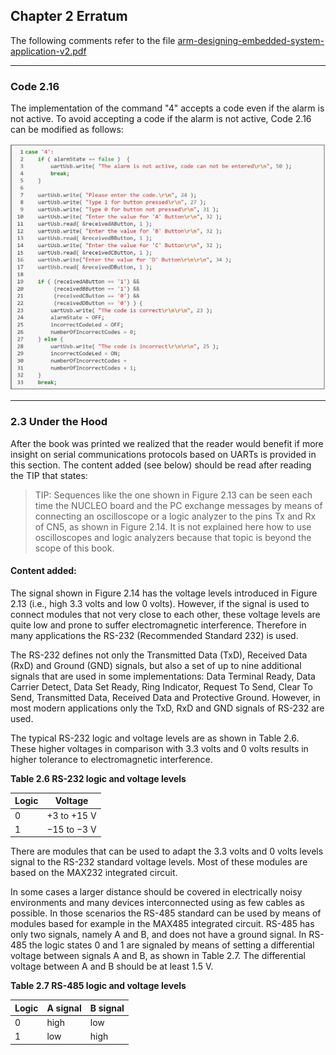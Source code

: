## Chapter 2 Erratum

The following comments refer to the file [arm-designing-embedded-system-application-v2.pdf](https://armkeil.blob.core.windows.net/developer/Files/pdf/ebook/arm-designing-embedded-system-application-v2.pdf)

---

### Code 2.16

The implementation of the command "4" accepts a code even if the alarm is not active. 
To avoid accepting a code if the alarm is not active, Code 2.16 can be modified as follows:

<img src="https://github.com/armBookCodeExamples/Erratum/blob/main/Chapter2/Code2-16-Improved.png" width="600">

---

### 2.3 Under the Hood 

After the book was printed we realized that the reader would benefit if more insight on serial communications protocols based on UARTs is provided in this section.
The content added (see below) should be read after reading the TIP that states:

> TIP: Sequences like the one shown in Figure 2.13 can be seen each time the NUCLEO board and the PC exchange messages by means of connecting an oscilloscope or a logic analyzer to the pins Tx and Rx of CN5, as shown in Figure 2.14. It is not explained here how to use oscilloscopes and logic analyzers because that topic is beyond the scope of this book.

#### Content added:

The signal shown in Figure 2.14 has the voltage levels introduced in Figure 2.13 (i.e., high 3.3 volts and low 0 volts). However, if the signal is used to connect modules that not very close to each other, these voltage levels are quite low and prone to suffer electromagnetic interference. Therefore in many applications the RS-232 (Recommended Standard 232) is used. 

The RS-232 defines not only the Transmitted Data (TxD), Received Data (RxD) and Ground (GND) signals, but also a set of up to nine additional signals that are used in some implementations: Data Terminal Ready, Data Carrier Detect, Data Set Ready, Ring Indicator, Request To Send, Clear To Send, Transmitted Data, Received Data and Protective Ground. However, in most modern applications only the TxD, RxD and GND signals of RS-232 are used.

The typical RS-232 logic and voltage levels are as shown in Table 2.6. These higher voltages in comparison with 3.3 volts and 0 volts results in higher tolerance to electromagnetic interference.

**Table 2.6 RS-232 logic and voltage levels**

| Logic |   Voltage   |
| ----- | ----------- |
|   0   | +3 to +15 V |
|   1   | −15 to −3 V |

There are modules that can be used to adapt the 3.3 volts and 0 volts levels signal to the RS-232 standard voltage levels. Most of these modules are based on the MAX232 integrated circuit.

In some cases a larger distance should be covered in electrically noisy environments and many devices interconnected using as few cables as possible. In those scenarios the RS-485 standard can be used by means of modules based for example in the MAX485 integrated circuit. RS-485 has only two signals, namely A and B, and does not have a ground signal. In RS-485 the logic states 0 and 1 are signaled by means of setting a differential voltage between signals A and B, as shown in Table 2.7. The differential voltage between A and B should be at least 1.5 V.

**Table 2.7 RS-485 logic and voltage levels**

| Logic | A signal | B signal |
| ----- | -------- | -------- |
|   0   |   high   |   low    |
|   1   |   low    |   high   |

